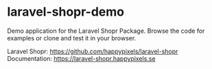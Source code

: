 # laravel-shopr-demo
Demo application for the Laravel Shopr Package. Browse the code for examples or clone and test it in your browser.

Laravel Shopr: https://github.com/happypixels/laravel-shopr  
Documentation: https://laravel-shopr.happypixels.se
